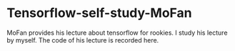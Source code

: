 # Tensorflow-self-study-MoFan
MoFan provides his lecture about tensorflow for rookies.
I study his lecture by myself.
The code of his lecture is recorded here.
